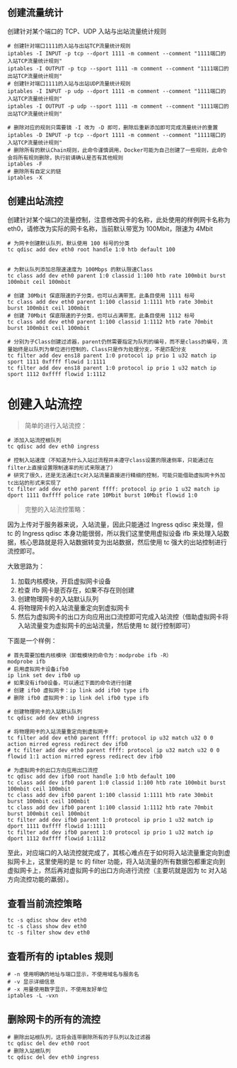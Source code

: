 ## 创建流量统计

创建针对某个端口的 TCP、UDP 入站与出站流量统计规则

```shell
# 创建针对端口1111的入站与出站TCP流量统计规则
iptables -I INPUT -p tcp --dport 1111 -m comment --comment "1111端口的入站TCP流量统计规则"
iptables -I OUTPUT -p tcp --sport 1111 -m comment --comment "1111端口的出站TCP流量统计规则"
# 创建针对端口1111的入站与出站UDP流量统计规则
iptables -I INPUT -p udp --dport 1111 -m comment --comment "1111端口的入站TCP流量统计规则"
iptables -I OUTPUT -p udp --sport 1111 -m comment --comment "1111端口的出站TCP流量统计规则"

# 删除对应的规则只需要镜 -I 改为 -D 即可，删除后重新添加即可完成流量统计的重置
iptables -D INPUT -p tcp --dport 1111 -m comment --comment "1111端口的入站TCP流量统计规则"
# 删除所有的默认Chain规则，此命令谨慎调用，Docker可能为自己创建了一些规则，此命令会将所有规则删除，执行前请确认是否有其他规则
iptables -F
# 删除所有自定义的链
iptables -X
```

## 创建出站流控

创建针对某个端口的流量控制，注意修改网卡的名称，此处使用的样例网卡名称为 eth0，请修改为实际的网卡名称，当前默认带宽为 100Mbit，限速为 4Mbit

```shell
# 为网卡创建默认队列，默认使用 100 标号的分类
tc qdisc add dev eth0 root handle 1:0 htb default 100


# 为默认队列添加总限速速度为 100Mbps 的默认限速Class
tc class add dev eth0 parent 1:0 classid 1:100 htb rate 100mbit burst 100mbit ceil 100mbit

# 创建 30Mbit 保底限速的子分类，也可以占满带宽，此条目使用 1111 标号
tc class add dev eth0 parent 1:100 classid 1:1111 htb rate 30mbit burst 100mbit ceil 100mbit
# 创建 70Mbit 保底限速的子分类，也可以占满带宽，此条目使用 1112 标号
tc class add dev eth0 parent 1:100 classid 1:1112 htb rate 70mbit burst 100mbit ceil 100mbit

# 分别为子Class创建过滤器，parent仍然需要指定为队列的编号，而不是class的编号，流量始终是以队列为单位进行控制的，Class只是作为处理分支，不是匹配分支
tc filter add dev ens18 parent 1:0 protocol ip prio 1 u32 match ip sport 1111 0xffff flowid 1:1111
tc filter add dev ens18 parent 1:0 protocol ip prio 1 u32 match ip sport 1112 0xffff flowid 1:1112
```

# 创建入站流控

> 简单的进行入站流控：

```shell
# 添加入站流控根队列
tc qdisc add dev eth0 ingress

# 控制入站速度（不知道为什么入站过流程并未遵守class设置的限速侧率，只能通过在filter上直接设置限制速率的形式来限速了）
# 研究了很久，还是无法通过tc对入站流量直接进行精细的控制，可能只能借助虚拟网卡外加tc出站的形式来实现了
tc filter add dev eth0 parent ffff: protocol ip prio 1 u32 match ip dport 1111 0xffff police rate 10Mbit burst 10Mbit flowid 1:0
```

> 完整的入站流控策略：

因为上传对于服务器来说，入站流量，因此只能通过 Ingress qdisc 来处理，但 tc 的 Ingress qdisc 本身功能很弱，所以我们这里使用虚拟设备 ifb 来处理入站数据，核心思路就是将入站数据转变为出站数据，然后使用 tc 强大的出站控制进行流控即可。

大致思路为：

1. 加载内核模块，开启虚拟网卡设备
2. 检查 ifb 网卡是否存在，如果不存在则创建
3. 创建物理网卡的入站默认队列
4. 将物理网卡的入站流量重定向到虚拟网卡
5. 然后为虚拟网卡的出口方向应用出口流控即可完成入站流控（借助虚拟网卡将入站流量变为虚拟网卡的出站流量，然后使用 tc 就行控制即可）

下面是一个样例：

```shell
# 首先需要加载内核模块（卸载模块的命令为：modprobe ifb -R）
modprobe ifb
# 启用虚拟网卡设备ifb0
ip link set dev ifb0 up
# 如果没有ifb0设备，可以通过下面的命令进行创建
# 创建 ifb0 虚拟网卡：ip link add ifb0 type ifb
# 删除 ifb0 虚拟网卡：ip link del ifb0 type ifb

# 创建物理网卡的入站默认队列
tc qdisc add dev eth0 ingress

# 将物理网卡的入站流量重定向到虚拟网卡
tc filter add dev eth0 parent ffff: protocol ip u32 match u32 0 0 action mirred egress redirect dev ifb0
# tc filter add dev eth0 parent ffff: protocol ip u32 match u32 0 0 flowid 1:1 action mirred egress redirect dev ifb0

# 为虚拟网卡的出口方向应用出口流控
tc qdisc add dev ifb0 root handle 1:0 htb default 100
tc class add dev ifb0 parent 1:0 classid 1:100 htb rate 100mbit burst 100mbit ceil 100mbit
tc class add dev ifb0 parent 1:100 classid 1:1111 htb rate 30mbit burst 100mbit ceil 100mbit
tc class add dev ifb0 parent 1:100 classid 1:1112 htb rate 70mbit burst 100mbit ceil 100mbit
tc filter add dev ifb0 parent 1:0 protocol ip prio 1 u32 match ip dport 1111 0xffff flowid 1:1111
tc filter add dev ifb0 parent 1:0 protocol ip prio 1 u32 match ip dport 1112 0xffff flowid 1:1112
```

至此，对应端口的入站流控就完成了，其核心难点在于如何将入站流量重定向到虚拟网卡上，这里使用的是 tc 的 filter 功能，将入站流量的所有数据包都重定向到虚拟网卡上，然后再对虚拟网卡的出口方向进行流控（主要坑就是因为 tc 对入站方向流控功能的羸弱）。

## 查看当前流控策略

```shell
tc -s qdisc show dev eth0
tc -s class show dev eth0
tc -s filter show dev eth0
```

## 查看所有的 iptables 规则

```shell
# -n 使用明确的地址与端口显示，不使用域名与服务名
# -v 显示详细信息
# -x 用量使用数字显示，不使用友好单位
iptables -L -vxn
```

## 删除网卡的所有的流控

```shell
# 删除出站根队列，这将会连带删除所有的子队列以及过滤器
tc qdisc del dev eth0 root
# 删除入站根队列
tc qdisc del dev eth0 ingress
```
